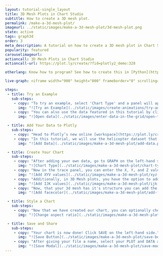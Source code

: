 ```yaml
---
layout: tutorial-single_layout
title: 3D Mesh Plots in Chart Studio
subtitle: How to create a 3D mesh plot.
permalink: /make-a-3d-mesh-plot/
imageurl: ../static/images/make-a-3d-mesh-plot/3d-mesh-plot.png
state: active
tags: graph3d
order: 3
meta_description: A tutorial on how to create a 3D mesh plot in Chart Studio.
popularity: featured
carouselimageurl:
actioncall: 3D Mesh Plots in Chart Studio
actioncall-url: https://plot.ly/create/?fid=plotly2_demo:328

otherlang: Know how to program? See how to create this in [Python](https://plot.ly/python/3d-mesh-plots/) or [R](https://plot.ly/r/3d-mesh-plots/).

live-graph: <iframe width="900" height="800" frameborder="0" scrolling="no" src="//plot.ly/~plotly2_demo/328.embed"></iframe>

steps:
 - title: Try an Example
   sub-steps:
    - copy: "To try an example, select 'Chart Type' and a panel will appear with chart type options. Once you locate the 3D mesh icon under the '3d'column, you can check out an example before adding your own data by clicking the little graph icon that will show what a sample chart looks like after adding data and playing with the style. You'll also see what labels and style attributes were selected for this specific chart, as well as the end result."
      img: "![Try an Example](../static/images/create-animations/try-an-example.png)"
    - copy: "You can also use the data featured in this tutorial by clicking on 'Open This Data in Plotly' on the left-hand side. It'll open in your workspace."
      img: "![Open data](../static/images/enter-data-in-the-grid/open-this-data.png)"

 - title: Add Your Data to Plotly
   sub-steps:
    - copy: "Head to Plotly’s new online [workspace](https://plot.ly/create) and add your data. You have the option of typing directly in the grid, uploading your file, or entering a URL of an online dataset. Plotly accepts .xls, .xlsx, or .csv files. For more information on how to enter your data, see [this](http://help.plot.ly/add-data-to-the-plotly-grid/) tutorial."
    - copy: "In this tutorial, we will use the helicopter dataset that is available via [Plotly's dataset repo](https://raw.githubusercontent.com/plotly/datasets/master/3d-mesh-helicopter.csv). Simply copy the URL and then navigate back to the Plotly workspace. Now, click 'IMPORT', select the 'By URL' tab, and paste in the the URL."
      img: "![Add Data](../static/images/make-a-3d-mesh-plot/add-data.png)"

 - title: Create Your Chart
   sub-steps:
    - copy: "After adding your own data, go to GRAPH on the left-hand side, then 'Create'. Choose '3D Mesh' in the '3d' column."
      img: "![Chart Type](../static/images/make-a-3d-mesh-plot/chart-type.png)"
    - copy: "Now in the trace panel, you can enter the X, Y, and Z values via the dropdowns to create the plot."
      img: "![Add XYV values](../static/images/make-a-3d-mesh-plot/xyz-values.png)"
    - copy: "Additionally, in 3D Mesh plots, you have the option to add I, J, K values immediately below in the trace panel."
      img: "![Add IJK values](../static/images/make-a-3d-mesh-plot/ijk-values.png)"
    - copy: "Now, that your 3d mesh has it's structure you can add the facecolor. Again, this can be done via the 'facecolor' dropwdown in the same trace panel."
      img: "![Add facecolor](../static/images/make-a-3d-mesh-plot/add-facecolor.png)"

 - title: Style a Chart
   sub-steps:
    - copy: "Now that we have created our chart, you can optionally choose to style it. In this example, we will adjust the aspect ratio. Here, select the 'STYLE' tab on the left-hand side, then 'Layout'. Next select 'Scene', then in the 'Aspect Ratio' dropwdown select 'auto'."
      img: "![Change aspect ratio](../static/images/make-a-3d-mesh-plot/change-aspect-ratio.png)"

 - title: Save and Share
   sub-steps:
    - copy: "Your chart is now done! Click SAVE on the left-hand side."
      img: "![Save Button](../static/images/make-a-3d-mesh-plot/save-button.png)"
    - copy: "After giving your file a name, select your PLOT and DATA as 'Public' or 'Private'. For more information on how sharing works, including the difference between private, public and secret sharing, visit [this](http://help.plot.ly/save-share-and-export-in-plotly/) page."
      img: "![Save Modal](../static/images/make-a-3d-mesh-plot/save-modal.png)"
---
```

